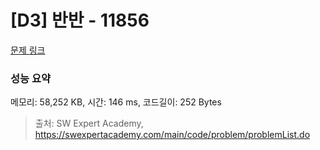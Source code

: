 # [D3] 반반 - 11856 

[문제 링크](https://swexpertacademy.com/main/code/problem/problemDetail.do?contestProbId=AXjS1GXqZ8gDFATi) 

### 성능 요약

메모리: 58,252 KB, 시간: 146 ms, 코드길이: 252 Bytes



> 출처: SW Expert Academy, https://swexpertacademy.com/main/code/problem/problemList.do